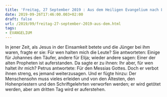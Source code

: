 ```yaml
---
title: 'Freitag, 27 September 2019 : Aus dem Heiligen Evangelium nach Lukas - Lk 9,18-22.'
date: 2019-09-26T17:46:00.003+02:00
draft: false
url: /2019/09/freitag-27-september-2019-aus-dem.html
tags: 
- EVANGELIUM
---
```


In jener Zeit, als Jesus in der Einsamkeit betete und die Jünger bei ihm waren, fragte er sie: Für wen halten mich die Leute? Sie antworteten: Einige für Johannes den Täufer, andere für Elija; wieder andere sagen: Einer der alten Propheten ist auferstanden. Da sagte er zu ihnen: Ihr aber, für wen haltet ihr mich? Petrus antwortete: Für den Messias Gottes. Doch er verbot ihnen streng, es jemand weiterzusagen. Und er fügte hinzu: Der Menschensohn muss vieles erleiden und von den Ältesten, den Hohenpriestern und den Schriftgelehrten verworfen werden; er wird getötet werden, aber am dritten Tag wird er auferstehen.